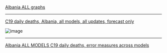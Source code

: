 [Albania ALL graphs](https://github.com/pourmalek/CovidLongitudinalResults/blob/main/results/countries/Albania/graph%2000%20Albania%20ALL%20graphs.pdf)

***

[C19 daily deaths, Albania, all models, all updates, forecast only](https://github.com/pourmalek/CovidLongitudinalResults/blob/main/results/countries/Albania/graph%2002%20Albania%20ALL%20MODELS%20C19%20daily%20deaths%20all%20updates.pdf)

![image](https://github.com/pourmalek/CovidLongitudinalResults/assets/30849720/56504576-b930-4b03-9883-ea46aa47532e)

***

[Albania ALL MODELS C19 daily deaths, error measures across models](https://github.com/pourmalek/CovidLongitudinalResults/blob/main/results/countries/Albania/graph%2013b%20Albania%20ALL%20MODELS%20C19%20daily%20deaths%2C%20error%20measures%20across%20models.pdf)


